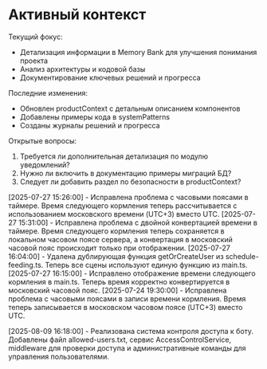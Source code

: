 # Активный контекст

Текущий фокус:

- Детализация информации в Memory Bank для улучшения понимания проекта
- Анализ архитектуры и кодовой базы
- Документирование ключевых решений и прогресса

Последние изменения:

- Обновлен productContext с детальным описанием компонентов
- Добавлены примеры кода в systemPatterns
- Созданы журналы решений и прогресса

Открытые вопросы:

1. Требуется ли дополнительная детализация по модулю уведомлений?
2. Нужно ли включить в документацию примеры миграций БД?
3. Следует ли добавить раздел по безопасности в productContext?

[2025-07-27 15:26:00] - Исправлена проблема с часовыми поясами в таймере. Время следующего кормления теперь рассчитывается с использованием московского времени (UTC+3) вместо UTC.
[2025-07-27 15:31:00] - Исправлена проблема с двойной конвертацией времени в таймере. Время следующего кормления теперь сохраняется в локальном часовом поясе сервера, а конвертация в московский часовой пояс происходит только при отображении.
[2025-07-27 16:04:00] - Удалена дублирующая функция getOrCreateUser из schedule-feeding.ts. Теперь все сцены используют единую функцию из main.ts.
[2025-07-27 16:15:00] - Исправлено отображение времени следующего кормления в main.ts. Теперь время корректно конвертируется в московский часовой пояс.
[2025-07-24 19:30:00] - Исправлена проблема с часовыми поясами в записи времени кормления. Время теперь записывается в московском часовом поясе (UTC+3) вместо UTC.


[2025-08-09 16:18:00] - Реализована система контроля доступа к боту. Добавлены файл allowed-users.txt, сервис AccessControlService, middleware для проверки доступа и административные команды для управления пользователями.
